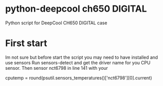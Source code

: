 # python-deepcool ch650 DIGITAL
Python script for DeepCool CH650 DIGITAL case

# First start
Im not sure but before start the script you may need to have installed and use sensors
Run sensors-detect and get the driver name for you CPU sensor.
Then sensor nct6798 in line 141 with your

cputemp = round(psutil.sensors_temperatures()['nct6798'][0].current)

